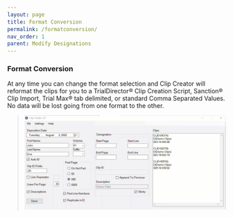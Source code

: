 ```yaml
---
layout: page
title: Format Conversion
permalink: /formatconversion/
nav_order: 1
parent: Modify Designations
---
```


### Format Conversion

At any time you can change the format selection and Clip Creator will reformat the clips for you to a TrialDirector® Clip Creation Script, Sanction® Clip Import, Trial Max® tab delimited, or standard Comma Separated Values.  No data will be lost going from one format to the other.

> ![Animation - Format Conversion](../assets/formatting_autoConversion.gif)